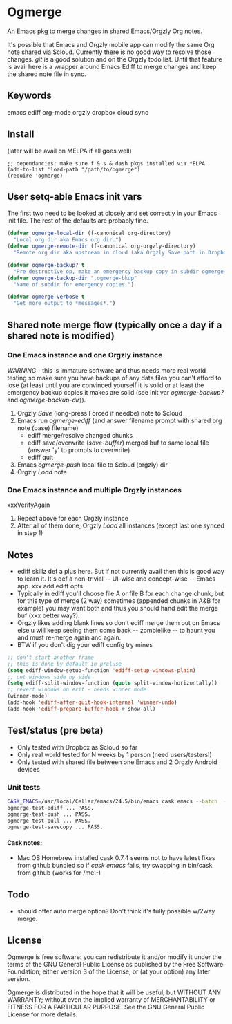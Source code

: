 # Ogmerge
An Emacs pkg to merge changes in shared Emacs/Orgzly Org notes. 

It's possible that Emacs and Orgzly mobile app can modify the same Org note shared via $cloud. Currently there is no good way to resolve those changes. _git_ is a good solution and on the Orgzly todo list. Until that feature is avail here is a wrapper around Emacs Ediff to merge changes and keep the shared note file in sync. 

## Keywords
emacs ediff org-mode orgzly dropbox cloud sync

## Install
(later will be avail on MELPA if all goes well)

	;; dependancies: make sure f & s & dash pkgs installed via *ELPA
    (add-to-list 'load-path "/path/to/ogmerge")
    (require 'ogmerge)

## User setq-able Emacs init vars
The first two need to be looked at closely and set correctly in your Emacs init file. The rest of the defaults are probably fine.

```lisp
(defvar ogmerge-local-dir (f-canonical org-directory)
  "Local org dir aka Emacs org dir.")
(defvar ogmerge-remote-dir (f-canonical org-orgzly-directory)
  "Remote org dir aka upstream in cloud (aka Orgzly Save path in Dropbox).")

(defvar ogmerge-backup? t
  "Pre destructive op, make an emergency backup copy in subdir ogmerge-backup-dir.")
(defvar ogmerge-backup-dir ".ogmerge-bkup"
  "Name of subdir for emergency copies.")

(defvar ogmerge-verbose t
  "Get more output to *messages*.")
```

## Shared note merge flow (typically once a day if a shared note is modified)
### One Emacs instance and one Orgzly instance
*WARNING* - this is immature software and thus needs more real world testing so make sure you have backups of any data files you can't afford to lose (at least until you are convinced yourself it is solid or at least the emergency backup copies it makes are solid (see init var _ogmerge-backup?_ and _ogmerge-backup-dir_)).

1. Orgzly _Save_ (long-press Forced if needbe) note to $cloud
2. Emacs run _ogmerge-ediff_ (and answer filename prompt with shared org note (base) filename)
   * ediff merge/resolve changed chunks
   * ediff save/overwrite (_save-buffer_) merged buf to same local file (answer 'y' to prompts to overwrite)
   * ediff quit
3. Emacs _ogmerge-push_ local file to $cloud (orgzly) dir
4. Orgzly _Load_ note

### One Emacs instance and multiple Orgzly instances
xxxVerifyAgain

1. Repeat above for each Orgzly instance
2. After all of them done, Orgzly _Load_ all instances (except last one synced in step 1)

## Notes
* ediff skillz def a plus here. But if not currently avail then this is good way to learn it. It's def a non-trivial -- UI-wise and concept-wise  -- Emacs app. xxx add ediff opts.
* Typically in ediff you'll choose file A or file B for each change chunk, but for this type of merge (2 way) sometimes (appended chunks in A&B for example) you may want both and thus you should hand edit the merge buf (xxx better way?).
* Orgzly likes adding blank lines so don't ediff merge them out on Emacs else u will keep seeing them come back -- zombielike --  to haunt you and must re-merge again and again.
* BTW if you don't dig your ediff config try mines

```lisp
;; don't start another frame
;; this is done by default in preluse
(setq ediff-window-setup-function 'ediff-setup-windows-plain)
;; put windows side by side
(setq ediff-split-window-function (quote split-window-horizontally))
;; revert windows on exit - needs winner mode
(winner-mode)
(add-hook 'ediff-after-quit-hook-internal 'winner-undo)
(add-hook 'ediff-prepare-buffer-hook #'show-all)
```

## Test/status (pre beta)
* Only tested with Dropbox as $cloud so far
* Only real world tested for N weeks by 1 person (need users/testers!)
* Only tested with shared file between one Emacs and 2 Orgzly Android devices

### Unit tests
```bash
CASK_EMACS=/usr/local/Cellar/emacs/24.5/bin/emacs cask emacs --batch  --script test/ogmerge-test.el
ogmerge-test-ediff ... PASS.
ogmerge-test-push ... PASS.
ogmerge-test-pull ... PASS.
ogmerge-test-savecopy ... PASS.
```

#### Cask notes:
* Mac OS Homebrew installed cask 0.7.4 seems not to have latest fixes from github bundled so if _cask emacs_ fails, try swapping in bin/cask from github (works for /me:-)

## Todo
* should offer auto merge option? Don't think it's fully possible w/2way merge.

## License
Ogmerge is free software: you can redistribute it and/or modify it under the terms of the GNU General Public
License as published by the Free Software Foundation, either version 3 of the License, or (at your option) any
later version.

Ogmerge is distributed in the hope that it will be useful, but WITHOUT ANY WARRANTY; without even the implied
warranty of MERCHANTABILITY or FITNESS FOR A PARTICULAR PURPOSE. See the GNU General Public License for more
details.
